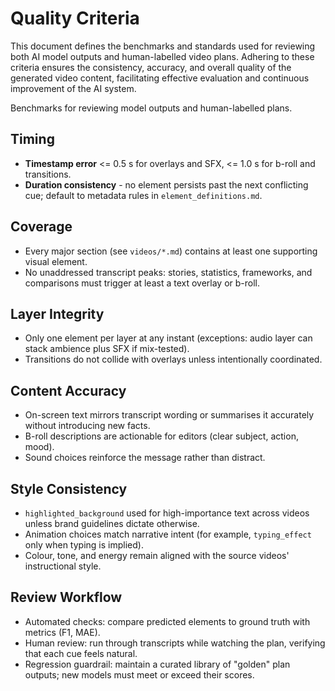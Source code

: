 # Quality Criteria

This document defines the benchmarks and standards used for reviewing both AI model outputs and human-labelled video plans. Adhering to these criteria ensures the consistency, accuracy, and overall quality of the generated video content, facilitating effective evaluation and continuous improvement of the AI system.

Benchmarks for reviewing model outputs and human-labelled plans.

## Timing
- **Timestamp error** <= 0.5 s for overlays and SFX, <= 1.0 s for b-roll and transitions.
- **Duration consistency** - no element persists past the next conflicting cue; default to metadata rules in `element_definitions.md`.

## Coverage
- Every major section (see `videos/*.md`) contains at least one supporting visual element.
- No unaddressed transcript peaks: stories, statistics, frameworks, and comparisons must trigger at least a text overlay or b-roll.

## Layer Integrity
- Only one element per layer at any instant (exceptions: audio layer can stack ambience plus SFX if mix-tested).
- Transitions do not collide with overlays unless intentionally coordinated.

## Content Accuracy
- On-screen text mirrors transcript wording or summarises it accurately without introducing new facts.
- B-roll descriptions are actionable for editors (clear subject, action, mood).
- Sound choices reinforce the message rather than distract.

## Style Consistency
- `highlighted_background` used for high-importance text across videos unless brand guidelines dictate otherwise.
- Animation choices match narrative intent (for example, `typing_effect` only when typing is implied).
- Colour, tone, and energy remain aligned with the source videos' instructional style.

## Review Workflow
- Automated checks: compare predicted elements to ground truth with metrics (F1, MAE).
- Human review: run through transcripts while watching the plan, verifying that each cue feels natural.
- Regression guardrail: maintain a curated library of "golden" plan outputs; new models must meet or exceed their scores.
